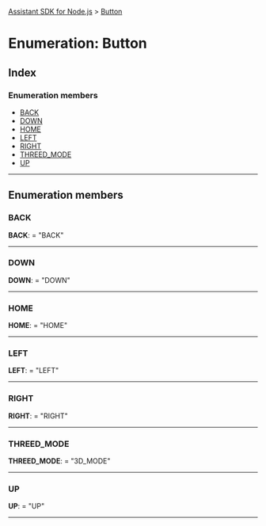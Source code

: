 [Assistant SDK for Node.js](../README.md) > [Button](../enums/button.md)

# Enumeration: Button

## Index

### Enumeration members

* [BACK](button.md#back)
* [DOWN](button.md#down)
* [HOME](button.md#home)
* [LEFT](button.md#left)
* [RIGHT](button.md#right)
* [THREED_MODE](button.md#threed_mode)
* [UP](button.md#up)

---

## Enumeration members

<a id="back"></a>

###  BACK

**BACK**:  = "BACK"

___
<a id="down"></a>

###  DOWN

**DOWN**:  = "DOWN"

___
<a id="home"></a>

###  HOME

**HOME**:  = "HOME"

___
<a id="left"></a>

###  LEFT

**LEFT**:  = "LEFT"

___
<a id="right"></a>

###  RIGHT

**RIGHT**:  = "RIGHT"

___
<a id="threed_mode"></a>

###  THREED_MODE

**THREED_MODE**:  = "3D_MODE"

___
<a id="up"></a>

###  UP

**UP**:  = "UP"

___

